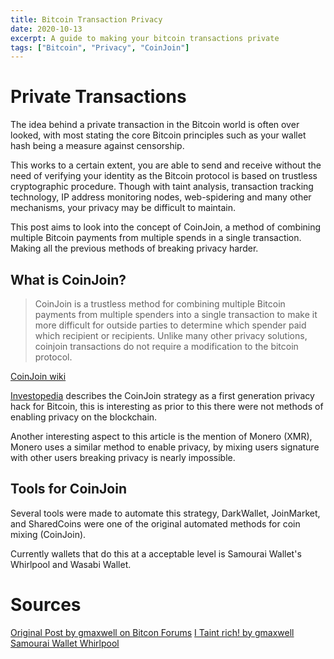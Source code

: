 ```yaml
---
title: Bitcoin Transaction Privacy 
date: 2020-10-13
excerpt: A guide to making your bitcoin transactions private
tags: ["Bitcoin", "Privacy", "CoinJoin"]
---
```


# Private Transactions 

The idea behind a private transaction in the Bitcoin world is often over
looked, with most stating the core Bitcoin principles such as your wallet hash
being a measure against censorship. 

This works to a certain extent, you are able to send and receive without the
need of verifying your identity as the Bitcoin protocol is based on
trustless cryptographic procedure. Though with taint analysis, transaction
tracking technology, IP address monitoring nodes, web-spidering and many other
mechanisms, your privacy may be difficult to maintain.

This post aims to look into the concept of CoinJoin, a method of combining
multiple Bitcoin payments from multiple spends in a single transaction. Making
all the previous methods of breaking privacy harder.

## What is CoinJoin?

> CoinJoin is a trustless method for combining multiple Bitcoin payments from
multiple spenders into a single transaction to make it more difficult for
outside parties to determine which spender paid which recipient or recipients.
Unlike many other privacy solutions, coinjoin transactions do not require
a modification to the bitcoin protocol.

[CoinJoin wiki](https://en.bitcoin.it/wiki/CoinJoin)

[Investopedia](https://www.investopedia.com/terms/c/coinjoin.asp) describes the
CoinJoin strategy as a first generation privacy hack for Bitcoin, this is
interesting as prior to this there were not methods of enabling privacy on the
blockchain. 

Another interesting aspect to this article is the mention of Monero (XMR),
Monero uses a similar method to enable privacy, by mixing users signature with
other users breaking privacy is nearly impossible.

## Tools for CoinJoin

Several tools were made to automate this strategy, DarkWallet, JoinMarket, and
SharedCoins were one of the original automated methods for coin mixing
(CoinJoin).

Currently wallets that do this at a acceptable level is Samourai Wallet's
Whirlpool and Wasabi Wallet. 

# Sources

[Original Post by gmaxwell on Bitcon Forums](https://bitcointalk.org/index.php?topic=279249.msg2983902#msg2983902)
[I Taint rich! by gmaxwell](https://bitcointalk.org/index.php?topic=139581.0)
[Samourai Wallet Whirlpool](https://samouraiwallet.com/whirlpool)


